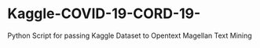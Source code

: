 # Kaggle-COVID-19-CORD-19-
Python Script for passing Kaggle Dataset to Opentext Magellan Text Mining
